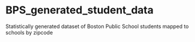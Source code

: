 # BPS_generated_student_data
Statistically generated dataset of Boston Public School students mapped to schools by zipcode
